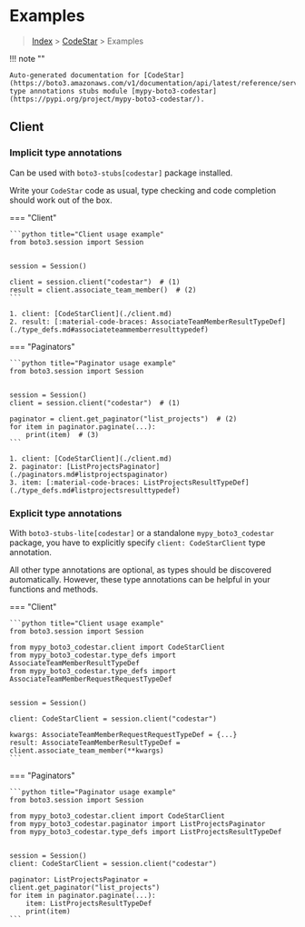 # Examples

> [Index](../README.md) > [CodeStar](./README.md) > Examples

!!! note ""

    Auto-generated documentation for [CodeStar](https://boto3.amazonaws.com/v1/documentation/api/latest/reference/services/codestar.html#CodeStar)
    type annotations stubs module [mypy-boto3-codestar](https://pypi.org/project/mypy-boto3-codestar/).

## Client

### Implicit type annotations

Can be used with `boto3-stubs[codestar]` package installed.

Write your `CodeStar` code as usual,
type checking and code completion should work out of the box.


=== "Client"

    ```python title="Client usage example"
    from boto3.session import Session


    session = Session()

    client = session.client("codestar")  # (1)
    result = client.associate_team_member()  # (2)
    ```

    1. client: [CodeStarClient](./client.md)
    2. result: [:material-code-braces: AssociateTeamMemberResultTypeDef](./type_defs.md#associateteammemberresulttypedef) 



=== "Paginators"

    ```python title="Paginator usage example"
    from boto3.session import Session


    session = Session()
    client = session.client("codestar")  # (1)

    paginator = client.get_paginator("list_projects")  # (2)
    for item in paginator.paginate(...):
        print(item)  # (3)
    ```

    1. client: [CodeStarClient](./client.md)
    2. paginator: [ListProjectsPaginator](./paginators.md#listprojectspaginator)
    3. item: [:material-code-braces: ListProjectsResultTypeDef](./type_defs.md#listprojectsresulttypedef) 




### Explicit type annotations

With `boto3-stubs-lite[codestar]`
or a standalone `mypy_boto3_codestar` package, you have to explicitly specify `client: CodeStarClient` type annotation.

All other type annotations are optional, as types should be discovered automatically.
However, these type annotations can be helpful in your functions and methods.


=== "Client"

    ```python title="Client usage example"
    from boto3.session import Session

    from mypy_boto3_codestar.client import CodeStarClient
    from mypy_boto3_codestar.type_defs import AssociateTeamMemberResultTypeDef
    from mypy_boto3_codestar.type_defs import AssociateTeamMemberRequestRequestTypeDef


    session = Session()

    client: CodeStarClient = session.client("codestar")

    kwargs: AssociateTeamMemberRequestRequestTypeDef = {...}
    result: AssociateTeamMemberResultTypeDef = client.associate_team_member(**kwargs)
    ```



=== "Paginators"

    ```python title="Paginator usage example"
    from boto3.session import Session

    from mypy_boto3_codestar.client import CodeStarClient
    from mypy_boto3_codestar.paginator import ListProjectsPaginator
    from mypy_boto3_codestar.type_defs import ListProjectsResultTypeDef


    session = Session()
    client: CodeStarClient = session.client("codestar")

    paginator: ListProjectsPaginator = client.get_paginator("list_projects")
    for item in paginator.paginate(...):
        item: ListProjectsResultTypeDef
        print(item)
    ```




